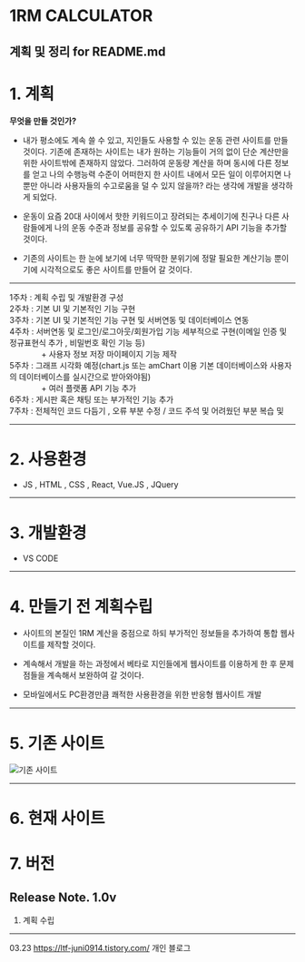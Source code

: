 # 1RM CALCULATOR
계획 및 정리 for README.md
---
# 1. 계획

  __무엇을 만들 것인가?__

  - 내가 평소에도 계속 쓸 수 있고, 지인들도 사용할 수 있는 운동 관련 사이트를 만들 것이다. 기존에 존재하는 사이트는 내가 원하는 기능들이 거의 없이
  단순 계산만을 위한 사이트밖에 존재하지 않았다. 그러하여 운동량 계산을 하며 동시에 다른 정보를 얻고 나의 수행능력 수준이 어떠한지 한 사이트 내에서
  모든 일이 이루어지면 나뿐만 아니라 사용자들의 수고로움을 덜 수 있지 않을까? 라는 생각에 개발을 생각하게 되었다. 

  - 운동이 요즘 20대 사이에서 핫한 키워드이고 장려되는 추세이기에 친구나 다른 사람들에게 나의 운동 수준과 정보를 공유할 수 있도록 공유하기 API 기능을 추가할 것이다. 

  - 기존의 사이트는 한 눈에 보기에 너무 딱딱한 분위기에 정말 필요한 계산기능 뿐이기에 시각적으로도 좋은 사이트를 만들어 갈 것이다.
---
  
1주차 : 계획 수립 및 개발환경 구성  
2주차 : 기본 UI 및 기본적인 기능 구현  
3주차 : 기본 UI 및 기본적인 기능 구현 및 서버연동 및 데이터베이스 연동   
4주차 : 서버연동 및 로그인/로그아웃/회원가입 기능 세부적으로 구현(이메일 인증 및 정규표현식 추가 , 비밀번호 확인 기능 등)   
　　　　+ 사용자 정보 저장 마이페이지 기능 제작   
5주차 : 그래프 시각화 예정(chart.js 또는 amChart 이용 기본 데이터베이스와 사용자의 데이터베이스를 실시간으로 받아와야됨)   
　　　　+ 여러 플랫폼 API 기능 추가        
6주차 : 게시판 혹은 채팅 또는 부가적인 기능 추가  
7주차 : 전체적인 코드 다듬기 , 오류 부분 수정  / 코드 주석 및 어려웠던 부분 복습 및   

---
# 2. 사용환경
  - JS , HTML , CSS , React, Vue.JS , JQuery

---
# 3. 개발환경
  - VS CODE

---
# 4. __만들기 전 계획수립__
  - 사이트의 본질인 1RM 계산을 중점으로 하되 부가적인 정보들을 추가하여 통합 웹사이트를 제작할 것이다.

  - 계속해서 개발을 하는 과정에서 베타로 지인들에게 웹사이트를 이용하게 한 후 문제점들을 계속해서 보완하여 갈 것이다.

  - 모바일에서도 PC환경만큼 쾌적한 사용환경을 위한 반응형 웹사이트 개발
---

# 5. 기존 사이트 
![기존 사이트](https://user-images.githubusercontent.com/100837725/157412987-4d9da7dc-e2bd-4a15-81e0-d03b4a100335.PNG)

---
# 6. 현재 사이트


# 7. 버전
Release Note.
1.0v
---
  1. 계획 수립

---
03.23
https://ltf-juni0914.tistory.com/ 개인 블로그



